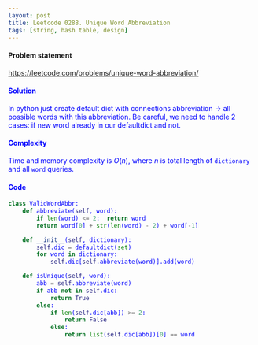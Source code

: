 ```yaml
---
layout: post
title: Leetcode 0288. Unique Word Abbreviation
tags: [string, hash table, design]
---
```


#### Problem statement

<a href="https://leetcode.com/problems/unique-word-abbreviation/"> <font color = blue>https://leetcode.com/problems/unique-word-abbreviation/

#### Solution
In python just create default dict with connections abbreviation $\to$ all possible words with this abbreviation. Be careful, we need to handle 2 cases: if new word already in our defaultdict and not.

#### Complexity
Time and memory complexity is $O(n)$, where $n$ is total length of `dictionary` and all `word` queries.

#### Code
```python
class ValidWordAbbr:
    def abbreviate(self, word):
        if len(word) <= 2:  return word
        return word[0] + str(len(word) - 2) + word[-1]

    def __init__(self, dictionary):
        self.dic = defaultdict(set)
        for word in dictionary:
            self.dic[self.abbreviate(word)].add(word)

    def isUnique(self, word):
        abb = self.abbreviate(word)
        if abb not in self.dic: 
            return True
        else:
            if len(self.dic[abb]) >= 2: 
                return False
            else:
                return list(self.dic[abb])[0] == word
```
